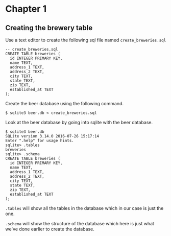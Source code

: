 # Chapter 1

## Creating the brewery table

Use a text editor to create the following sql file named
`create_breweries.sql`

```
-- create_breweries.sql
CREATE TABLE breweries (
  id INTEGER PRIMARY KEY,
  name TEXT,
  address_1 TEXT,
  address_2 TEXT,
  city TEXT,
  state TEXT,
  zip TEXT,
  established_at TEXT
);
```

Create the beer database using the following command.
```
$ sqlite3 beer.db < create_breweries.sql
```

Look at the beer database by going into sqlite with the beer database.
```
$ sqlite3 beer.db
SQLite version 3.14.0 2016-07-26 15:17:14
Enter ".help" for usage hints.
sqlite> .tables
breweries
sqlite> .schema
CREATE TABLE breweries (
  id INTEGER PRIMARY KEY,
  name TEXT,
  address_1 TEXT,
  address_2 TEXT,
  city TEXT,
  state TEXT,
  zip TEXT,
  established_at TEXT
);
```

`.tables` will show all the tables in the database which in our case is
just the one.

`.schema` will show the structure of the database which here is just
what we've done earlier to create the database.
